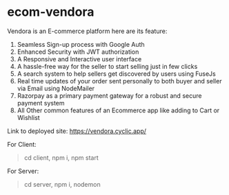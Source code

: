 # ecom-vendora

Vendora is an E-commerce platform here are its feature:
1) Seamless Sign-up process with Google Auth
2) Enhanced Security with JWT authorization
3) A Responsive and Interactive user interface
4) A hassle-free way for the seller to start selling just in few clicks
5) A search system to help sellers get discovered by users using FuseJs
6) Real time updates of your order sent personally to both buyer and seller via Email using NodeMailer
7) Razorpay as a primary payment gateway for a robust and secure payment system
8) All Other common features of an Ecommerce app like adding to Cart or Wishlist

Link to deployed site: https://vendora.cyclic.app/

For Client:
>cd client,
>npm i,
>npm start

For Server:
>cd server,
>npm i,
>nodemon
